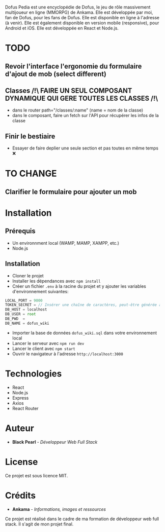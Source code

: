Dofus Pedia est une encyclopédie de Dofus, le jeu de rôle massivement multijoueur en ligne (MMORPG) de Ankama. Elle est développée par moi, fan de Dofus, pour les fans de Dofus. Elle est disponible en ligne à l'adresse (à venir). Elle est également disponible en version mobile (responsive), pour Android et iOS. Elle est développée en React et Node.js. 

# TODO
## Revoir l'interface l'ergonomie du formulaire d'ajout de mob (select different)

## Classes /!\ FAIRE UN SEUL COMPOSANT DYNAMIQUE QUI GERE TOUTES LES CLASSES /!\
- dans le router path="/classes/:name" (name = nom de la classe)
- dans le composant, faire un fetch sur l'API pour récupérer les infos de la classe

## Finir le bestiaire
- Essayer de faire deplier une seule section et pas toutes en même temps ❌

# TO CHANGE
## Clarifier le formulaire pour ajouter un mob

# Installation

## Prérequis
- Un environnment local (WAMP, MAMP, XAMPP, etc.)
- Node.js

## Installation
- Cloner le projet
- Installer les dépendances avec `npm install`
- Créer un fichier `.env` à la racine du projet et y ajouter les variables d'environnement suivantes:
```js
LOCAL_PORT = 9000
TOKEN_SECRET = // Insérer une chaîne de caractères, peut-être générée avec https://www.random.org/strings/
DB_HOST = localhost
DB_USER = root
DB_PWD  =
DB_NAME = dofus_wiki
```
- Importer la base de données `dofus_wiki.sql` dans votre environnement local
- Lancer le serveur avec `npm run dev`
- Lancer le client avec `npm start`
- Ouvrir le navigateur à l'adresse `http://localhost:3000`

# Technologies
- React
- Node.js
- Express
- Axios
- React Router

# Auteur
- **Black Pearl** - *Développeur Web Full Stack*

# License
Ce projet est sous licence MIT.

# Crédits
- **Ankama** - *Informations, images et ressources*

Ce projet est réalisé dans le cadre de ma formation de développeur web full stack. Il s'agit de mon projet final.